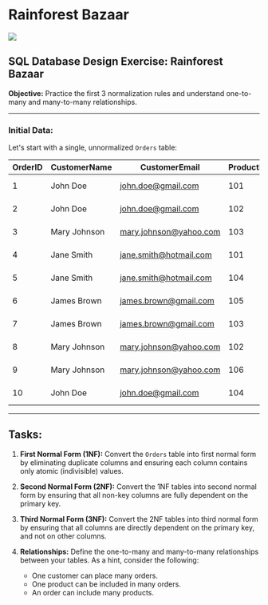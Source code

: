 # Rainforest Bazaar
![](https://paymentweek.com/wp-content/uploads/2018/04/02Z76nz2Q5j0d9QU4..png)

## SQL Database Design Exercise: Rainforest Bazaar

**Objective:** Practice the first 3 normalization rules and understand one-to-many and many-to-many relationships.

---

### Initial Data:

Let's start with a single, unnormalized `Orders` table:


| OrderID | CustomerName | CustomerEmail       | ProductID | ProductName       | Quantity | Price  | OrderDate  | ShippingAddress                  |
|---------|--------------|---------------------|-----------|-------------------|----------|--------|------------|----------------------------------|
| 1       | John Doe     | john.doe@gmail.com  | 101       | Wireless Mouse    | 2        | 25.00  | 2023-06-10 | 123 Street, City, Country, 12345 |
| 2       | John Doe     | john.doe@gmail.com  | 102       | Laptop Sleeve     | 1        | 15.00  | 2023-06-11 | 123 Street, City, Country, 12345 |
| 3       | Mary Johnson | mary.johnson@yahoo.com | 103   | Portable Charger  | 3        | 20.00  | 2023-06-11 | 456 Avenue, City, Country, 56789 |
| 4       | Jane Smith   | jane.smith@hotmail.com | 101     | Wireless Mouse    | 1        | 25.00  | 2023-06-12 | 789 Lane, City, Country, 91234   |
| 5       | Jane Smith   | jane.smith@hotmail.com | 104     | Bluetooth Speaker | 2        | 35.00  | 2023-06-12 | 789 Lane, City, Country, 91234   |
| 6       | James Brown  | james.brown@gmail.com  | 105     | USB-C Cable       | 5        | 10.00  | 2023-06-12 | 321 Road, City, Country, 87654   |
| 7       | James Brown  | james.brown@gmail.com  | 103     | Portable Charger  | 1        | 20.00  | 2023-06-12 | 321 Road, City, Country, 87654   |
| 8       | Mary Johnson | mary.johnson@yahoo.com | 102     | Laptop Sleeve     | 2        | 15.00  | 2023-06-13 | 456 Avenue, City, Country, 56789 |
| 9       | Mary Johnson | mary.johnson@yahoo.com | 106     | HDMI Cable        | 1        | 10.00  | 2023-06-13 | 456 Avenue, City, Country, 56789 |
| 10      | John Doe     | john.doe@gmail.com  | 104       | Bluetooth Speaker | 1        | 35.00  | 2023-06-14 | 123 Street, City, Country, 12345 |
---

## Tasks:

1. **First Normal Form (1NF):** Convert the `Orders` table into first normal form by eliminating duplicate columns and ensuring each column contains only atomic (indivisible) values.

2. **Second Normal Form (2NF):** Convert the 1NF tables into second normal form by ensuring that all non-key columns are fully dependent on the primary key.

3. **Third Normal Form (3NF):** Convert the 2NF tables into third normal form by ensuring that all columns are directly dependent on the primary key, and not on other columns.

4. **Relationships:** Define the one-to-many and many-to-many relationships between your tables. As a hint, consider the following:
    - One customer can place many orders.
    - One product can be included in many orders.
    - An order can include many products.

